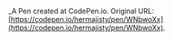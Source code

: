 # 
 _A Pen created at CodePen.io. Original URL: [https://codepen.io/hermajisty/pen/WNbwoXx](https://codepen.io/hermajisty/pen/WNbwoXx).

 